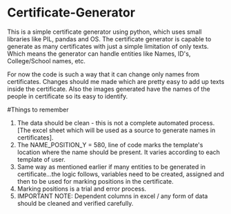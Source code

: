 # Certificate-Generator
This is a simple certificate generator using python, which uses small libraries like PIL, pandas and OS. The certificate generator is capable to generate as many certificates with just a simple limitation of only texts. Which means the generator can handle entities like Names, ID's, College/School names, etc. 

For now the code is such a way that it can change only names from certificates. Changes should me made which are pretty easy to add up texts inside the certificate. Also the images generated have the names of the people in certificate so its easy to identify.

#Things to remember
1. The data should be clean - this is not a complete automated process. [The excel sheet which will be used as a source to generate names in certificates].
2. The NAME_POSITION_Y = 580, line of code marks the template's location where the name should be present. It varies according to each template of user.
3. Same way as mentioned earlier if many entities to be generated in certificate...the logic follows, variables need to be created, assigned and then to be used for marking positions in the certificate. 
4. Marking positions is a trial and error process.
5. IMPORTANT NOTE: Dependent columns in excel / any form of data should be cleaned and verified carefully.